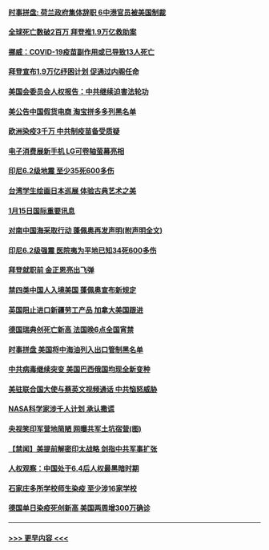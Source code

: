 #### [时事拼盘: 荷兰政府集体辞职 6中港官员被美国制裁](../pages/prog202/a103033063.md?t=01160901) 
#### [全球死亡数破2百万 拜登推1.9万亿救助案](../pages/prog202/a103033050.md?t=01160901) 
#### [挪威：COVID-19疫苗副作用或已导致13人死亡](../pages/prog202/a103032989.md?t=01160901) 
#### [拜登宣布1.9万亿纾困计划 促通过内阁任命](../pages/prog202/a103032902.md?t=01160901) 
#### [美国会委员会人权报告：中共继续迫害法轮功](../pages/prog202/a103032900.md?t=01160901) 
#### [美公告中国假货电商 淘宝拼多多列黑名单](../pages/prog202/a103032892.md?t=01160901) 
#### [欧洲染疫3千万 中共制疫苗备受质疑](../pages/prog202/a103032868.md?t=01160901) 
#### [电子消费展新手机 LG可卷轴萤幕亮相](../pages/prog202/a103032862.md?t=01160901) 
#### [印尼6.2级地震 至少35死600多伤](../pages/prog202/a103032858.md?t=01160901) 
#### [台湾学生绘画日本巡展 体验古典艺术之美](../pages/prog202/a103032810.md?t=01160901) 
#### [1月15日国际重要讯息](../pages/prog202/a103032706.md?t=01160901) 
#### [对南中国海采取行动 蓬佩奥再发声明(附声明全文)](../pages/prog202/a103032622.md?t=01160901) 
#### [印尼6.2级强震 医院夷为平地已知34死600多伤](../pages/prog202/a103032580.md?t=01160901) 
#### [拜登就职前 金正恩亮出飞弹](../pages/prog202/a103032472.md?t=01160901) 
#### [禁四类中国人入境美国 蓬佩奥宣布新规定](../pages/prog202/a103032438.md?t=01160901) 
#### [英国阻止进口新疆劳工产品 加拿大美国跟进](../pages/prog202/a103032303.md?t=01160901) 
#### [德国瑞典创死亡新高 法国晚6点全国宵禁](../pages/prog202/a103032350.md?t=01160901) 
#### [时事拼盘 美国将中海油列入出口管制黑名单](../pages/prog202/a103032335.md?t=01160901) 
#### [中共病毒继续突变 美国巴西俄国均现全新变种](../pages/prog202/a103032261.md?t=01160901) 
#### [美驻联合国大使与蔡英文视频通话 中共恼怒威胁](../pages/prog202/a103032252.md?t=01160901) 
#### [NASA科学家涉千人计划 承认撒谎](../pages/prog202/a103032247.md?t=01160901) 
#### [央视笑印军营地简陋 网曝共军土坑宿营(图)](../pages/prog202/a103032110.md?t=01160901) 
#### [【禁闻】美提前解密印太战略 剑指中共军事扩张](../pages/prog202/a103032154.md?t=01160901) 
#### [人权观察：中国处于6.4后人权最黑暗时期](../pages/prog202/a103032136.md?t=01160901) 
#### [石家庄多所学校师生染疫 至少涉16家学校](../pages/prog202/a103032145.md?t=01160901) 
#### [德国单日染疫死创新高 美国两周增300万确诊](../pages/prog202/a103032132.md?t=01160901) 

----
#### [ >>> 更早内容 <<< ](../indexes/prog202-earlier.md)
